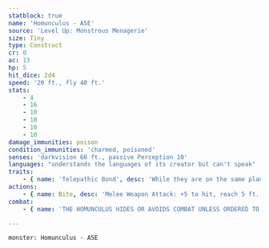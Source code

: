 ```yaml
---
statblock: true
name: 'Homunculus - A5E'
source: 'Level Up: Monstrous Menagerie'
size: Tiny
type: Construct
cr: 0
ac: 13
hp: 5
hit_dice: 2d4
speed: '20 ft., fly 40 ft.'
stats:
    - 4
    - 16
    - 10
    - 10
    - 10
    - 10
damage_immunities: poison
condition_immunities: 'charmed, poisoned'
senses: 'darkvision 60 ft., passive Perception 10'
languages: "understands the languages of its creator but can't speak"
traits:
    - { name: 'Telepathic Bond', desc: 'While they are on the same plane, the homunculus and its creator can communicate telepathically at any distance.' }
actions:
    - { name: Bite, desc: 'Melee Weapon Attack: +5 to hit, reach 5 ft., one creature. Hit: 1 piercing damage, and the target makes a DC 10 Constitution saving throw. On a failure, it is poisoned. At the end of its next turn, it repeats the saving throw. On a success, the effect ends. On a failure, it falls unconscious for 1 minute. If it takes damage or a creature uses an action to shake it awake, it wakes up, and the poisoned effect ends.' }
combat:
    - { name: 'THE HOMUNCULUS HIDES OR AVOIDS COMBAT UNLESS ORDERED TO FIGHT', desc: '' }

---
```

```statblock
monster: Homunculus - A5E
```
